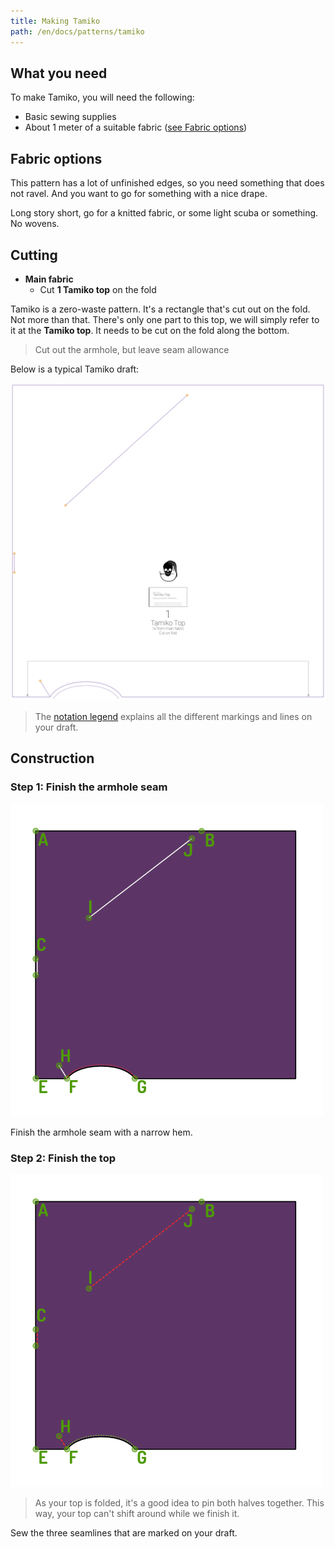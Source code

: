 ```yaml
---
title: Making Tamiko
path: /en/docs/patterns/tamiko
---
```


## What you need

To make Tamiko, you will need the following:

- Basic sewing supplies
- About 1 meter of a suitable fabric ([see Fabric options](#fabric-options))

## Fabric options

This pattern has a lot of unfinished edges, so you need something that does not ravel. And you want to go for something with a nice drape.

Long story short, go for a knitted fabric, or some light scuba or something. No wovens.

## Cutting

 - **Main fabric**
   - Cut **1 Tamiko top** on the fold

Tamiko is a zero-waste pattern. It's a rectangle that's cut out on the fold. Not more than that.
There's only one part to this top, we will simply refer to it at the **Tamiko top**.
It needs to be cut on the fold along the bottom.

> Cut out the armhole, but leave seam allowance

Below is a typical Tamiko draft:

![A typical Tamiko draft](layout.svg)

> The [notation legend](/en/docs/patterns/notation) explains all the different markings and lines on your draft.


## Construction

### Step 1: Finish the armhole seam

![Finsh the armhole seam](step03.png)

Finish the armhole seam with a narrow hem.

### Step 2: Finish the top

![Sew the three seamlines that are marked on your draft](step04.png)

> As your top is folded, it's a good idea to pin both halves together.
> This way, your top can't shift around while we finish it.

Sew the three seamlines that are marked on your draft.
